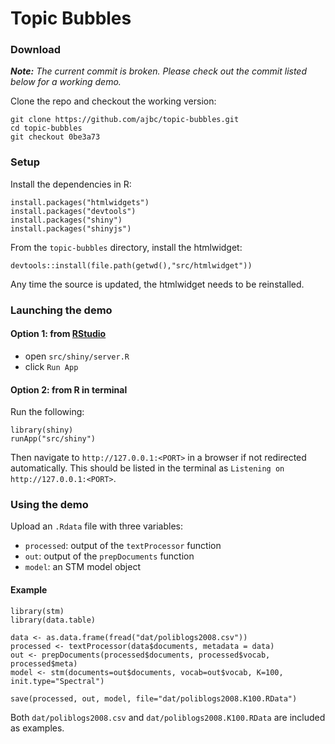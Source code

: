 # Topic Bubbles

### Download

_**Note:** The current commit is broken.  Please check out the commit listed below for a working demo._

Clone the repo and checkout the working version:
```
git clone https://github.com/ajbc/topic-bubbles.git
cd topic-bubbles
git checkout 0be3a73
```

### Setup

Install the dependencies in R:
```
install.packages("htmlwidgets")
install.packages("devtools")
install.packages("shiny")
install.packages("shinyjs")
```

From the `topic-bubbles` directory, install the htmlwidget:
```
devtools::install(file.path(getwd(),"src/htmlwidget"))
```
Any time the source is updated, the htmlwidget needs to be reinstalled.

### Launching the demo

#### Option 1: from [RStudio](https://www.rstudio.com)
- open `src/shiny/server.R`
- click `Run App`

#### Option 2: from R in terminal
Run the following:
```
library(shiny)
runApp("src/shiny")
```
Then navigate to `http://127.0.0.1:<PORT>` in a browser if not redirected automatically. This should be listed in the terminal as `Listening on http://127.0.0.1:<PORT>`.

### Using the demo
Upload an `.Rdata` file with three variables:
- `processed`: output of the `textProcessor` function
- `out`: output of the `prepDocuments` function
- `model`: an STM model object

#### Example
```
library(stm)
library(data.table)

data <- as.data.frame(fread("dat/poliblogs2008.csv"))
processed <- textProcessor(data$documents, metadata = data)
out <- prepDocuments(processed$documents, processed$vocab, processed$meta)
model <- stm(documents=out$documents, vocab=out$vocab, K=100, init.type="Spectral")

save(processed, out, model, file="dat/poliblogs2008.K100.RData")
```
Both `dat/poliblogs2008.csv` and `dat/poliblogs2008.K100.RData` are included as examples.

